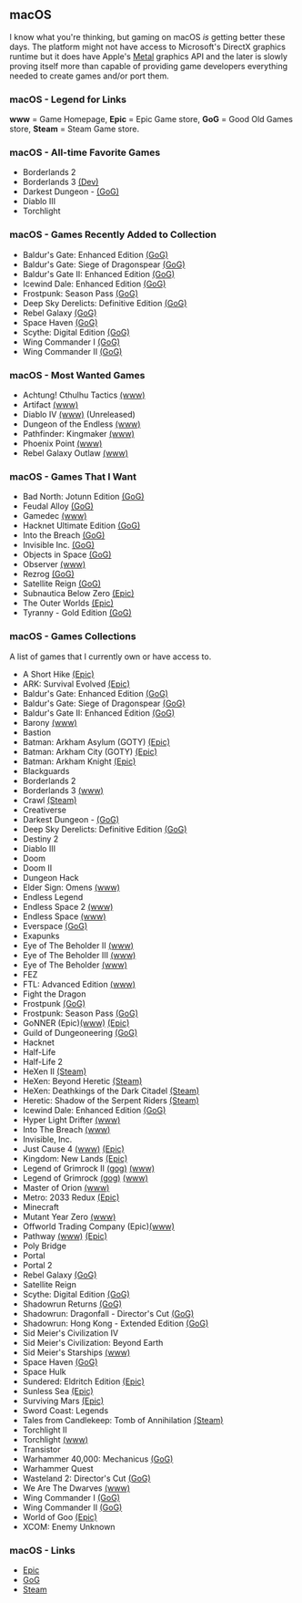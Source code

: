 ## macOS

I know what you're thinking, but gaming on macOS *is* getting better these days. The platform might not have access to
Microsoft's DirectX graphics runtime but it does have Apple's [Metal](https://developer.apple.com/metal/) graphics API 
and the later is slowly proving itself more than capable of providing game developers everything needed to create games 
and/or port them.

### macOS - Legend for Links

**www** = Game Homepage, **Epic** = Epic Game store, **GoG** = Good Old Games store, **Steam** = Steam Game store.

### macOS - All-time Favorite Games

- Borderlands 2
- Borderlands 3 [(Dev)](https://boderlands.com)
- Darkest Dungeon - [(GoG)](https://www.gog.com/game/darkest_dungeon)
- Diablo III 
- Torchlight 

### macOS - Games Recently Added to Collection

- Baldur's Gate: Enhanced Edition [(GoG)](https://www.gog.com/game/baldurs_gate_enhanced_edition)
- Baldur's Gate: Siege of Dragonspear [(GoG)](https://www.gog.com/game/baldurs_gate_siege_of_dragonspear)
- Baldur's Gate II: Enhanced Edition [(GoG)](https://www.gog.com/game/baldurs_gate_2_enhanced_edition)	
- Icewind Dale: Enhanced Edition [(GoG)](https://www.gog.com/game/icewind_dale_enhanced_edition)
- Frostpunk: Season Pass [(GoG)](https://www.gog.com/game/frostpunk_season_pass)
- Deep Sky Derelicts: Definitive Edition [(GoG)](https://www.gog.com/game/deep_sky_derelicts_definitive_edition)
- Rebel Galaxy [(GoG)](https://www.gog.com/game/rebel_galaxy)
- Space Haven [(GoG)](https://www.gog.com/game/space_haven)
- Scythe: Digital Edition [(GoG)](https://www.gog.com/game/scythe_digital_edition)
- Wing Commander I [(GoG)](https://www.gog.com/game/wing_commander_1_2)
- Wing Commander II [(GoG)](https://www.gog.com/game/wing_commander_1_2)

### macOS - Most Wanted Games

- Achtung! Cthulhu Tactics [(www)](https://store.steampowered.com/app/874460/Achtung_Cthulhu_Tactics/)
- Artifact [(www)](https://store.steampowered.com/app/583950/Artifact/)
- Diablo IV [(www)](https://diablo.blizzard.com/en-us/) (Unreleased)
- Dungeon of the Endless [(www)](https://store.steampowered.com/app/249050/Dungeon_of_the_Endless/)
- Pathfinder: Kingmaker [(www)](https://owlcatgames.com)
- Phoenix Point [(www)](https://phoenixpoint.info/)
- Rebel Galaxy Outlaw [(www)](https://rebel-galaxy.com/)

### macOS - Games That I Want

- Bad North: Jotunn Edition [(GoG)](https://www.gog.com/game/bad_north)
- Feudal Alloy [(GoG)](https://www.gog.com/game/feudal_alloy)
- Gamedec [(www)](https://www.gamedec.com/)
- Hacknet Ultimate Edition [(GoG)](https://www.gog.com/game/hacknet_ultimate_edition)
- Into the Breach [(GoG)](https://www.gog.com/game/into_the_breach)
- Invisible Inc. [(GoG)](https://www.gog.com/game/invisible_inc)
- Objects in Space [(GoG)](https://www.gog.com/game/objects_in_space)
- Observer [(www)](https://www.blooberteam.com/observer_)
- Rezrog [(GoG)](https://www.gog.com/game/rezrog)
- Satellite Reign [(GoG)](https://www.gog.com/game/satellite_reign)
- Subnautica Below Zero [(Epic)](https://www.epicgames.com/store/en-US/p/subnautica-below-zero)
- The Outer Worlds [(Epic)](https://www.epicgames.com/store/en-US/product/the-outer-worlds/home)
- Tyranny - Gold Edition [(GoG)](https://www.gog.com/game/tyranny_gold_edition)

### macOS - Games Collections

A list of games that I currently own or have access to.

- A Short Hike [(Epic)](https://www.epicgames.com/store/en-US/product/a-short-hike/home)
- ARK: Survival Evolved [(Epic)](https://www.epicgames.com/store/en-US/product/ark/home)
- Baldur's Gate: Enhanced Edition [(GoG)](https://www.gog.com/game/baldurs_gate_enhanced_edition)
- Baldur's Gate: Siege of Dragonspear [(GoG)](https://www.gog.com/game/baldurs_gate_siege_of_dragonspear)
- Baldur's Gate II: Enhanced Edition [(GoG)](https://www.gog.com/game/baldurs_gate_2_enhanced_edition)	
- Barony [(www)](http://www.baronygame.com/)
- Bastion
- Batman: Arkham Asylum (GOTY) [(Epic)](https://www.epicgames.com/store/en-US/product/batman-arkham-asylum/home)
- Batman: Arkham City (GOTY) [(Epic)](https://www.epicgames.com/store/en-US/product/batman-arkham-city/home)
- Batman: Arkham Knight [(Epic)](https://www.epicgames.com/store/en-US/product/batman-arkham-knight/home)
- Blackguards
- Borderlands 2
- Borderlands 3 [(www)](https://boderlands.com)
- Crawl [(Steam)](https://store.steampowered.com/app/293780/Crawl/)
- Creativerse
- Darkest Dungeon - [(GoG)](https://www.gog.com/game/darkest_dungeon)
- Deep Sky Derelicts: Definitive Edition [(GoG)](https://www.gog.com/game/deep_sky_derelicts_definitive_edition)
- Destiny 2
- Diablo III
- Doom
- Doom II
- Dungeon Hack
- Elder Sign: Omens [(www)](https://www.fantasyflightgames.com/en/products/elder-sign-omens/)
- Endless Legend
- Endless Space 2 [(www)](https://www.endless-space.com)
- Endless Space [(www)](https://www.endless-space.com)
- Everspace [(GoG)](https://www.gog.com/game/everspace)
- Exapunks
- Eye of The Beholder II [(www)](https://en.wikipedia.org/wiki/Eye_of_the_Beholder_II:_The_Legend_of_Darkmoon)
- Eye of The Beholder III [(www)](https://en.wikipedia.org/wiki/Eye_of_the_Beholder_III:_Assault_on_Myth_Drannor)
- Eye of The Beholder [(www)](https://en.wikipedia.org/wiki/Eye_of_the_Beholder_(video_game))
- FEZ
- FTL: Advanced Edition [(www)](https://subsetgames.com/ftl.html)
- Fight the Dragon
- Frostpunk [(GoG)](https://www.gog.com/game/frostpunk)
- Frostpunk: Season Pass [(GoG)](https://www.gog.com/game/frostpunk_season_pass)
- GoNNER (Epic)[(www)](https://www.gonnergame.com/) [(Epic)](https://www.epicgames.com/store/en-US/product/gonner/home)
- Guild of Dungeoneering [(GoG)](http://www.guildofdungeoneering.com/)
- Hacknet
- Half-Life
- Half-Life 2
- HeXen II [(Steam)](https://store.steampowered.com/app/9060/HeXen_II/)
- HeXen: Beyond Heretic [(Steam)](https://store.steampowered.com/app/2360/HeXen_Beyond_Heretic/)
- HeXen: Deathkings of the Dark Citadel [(Steam)](https://store.steampowered.com/app/2370/HeXen_Deathkings_of_the_Dark_Citadel/)
- Heretic: Shadow of the Serpent Riders [(Steam)](https://store.steampowered.com/app/2390/Heretic_Shadow_of_the_Serpent_Riders/)
- Icewind Dale: Enhanced Edition [(GoG)](https://www.gog.com/game/icewind_dale_enhanced_edition)
- Hyper Light Drifter [(www)](https://heartmachine.com/hyper-light)
- Into The Breach [(www)](https://subsetgames.com/itb.html)
- Invisible, Inc.
- Just Cause 4 [(www)](https://justcause.square-enix-games.com/en-us/) [(Epic)](https://www.epicgames.com/store/en-US/product/just-cause-4/home)
- Kingdom: New Lands [(Epic)](https://www.epicgames.com/store/en-US/product/kingdom-new-lands/home)
- Legend of Grimrock II [(gog)](https://www.gog.com/game/legend_of_grimrock_2) [(www)](http://www.grimrock.net/games/)
- Legend of Grimrock [(gog)](https://www.gog.com/game/legend_of_grimrock) [(www)](http://www.grimrock.net/games/)
- Master of Orion [(www)](http://masteroforion.com/intro)
- Metro: 2033 Redux [(Epic)](https://www.epicgames.com/store/en-US/product/metro-2033-redux/home)
- Minecraft
- Mutant Year Zero [(www)](https://www.mutantyearzero.com)
- Offworld Trading Company (Epic)[(www)](https://www.offworldgame.com)
- Pathway [(www)](http://pathway-game.com/) [(Epic)](https://www.epicgames.com/store/en-US/product/pathway/home)
- Poly Bridge
- Portal
- Portal 2
- Rebel Galaxy [(GoG)](https://www.gog.com/game/rebel_galaxy)
- Satellite Reign
- Scythe: Digital Edition [(GoG)](https://www.gog.com/game/scythe_digital_edition)
- Shadowrun Returns [(GoG)](https://www.gog.com/game/shadowrun_returns)
- Shadowrun: Dragonfall - Director's Cut [(GoG)](https://www.gog.com/game/shadowrun_dragonfall_directors_cut)
- Shadowrun: Hong Kong - Extended Edition [(GoG)](https://www.gog.com/game/shadowrun_hong_kong_extended_edition)
- Sid Meier's Civilization IV
- Sid Meier's Civilization: Beyond Earth
- Sid Meier's Starships [(www)](https://www.2k.com/en-US/game/sid-meiers-starships/)
- Space Haven [(GoG)](https://www.gog.com/game/space_haven)
- Space Hulk
- Sundered: Eldritch Edition [(Epic)](https://www.epicgames.com/store/en-US/product/sundered-eldritch-edition/home)
- Sunless Sea [(Epic)](https://www.epicgames.com/store/en-US/product/sunless-sea/home)
- Surviving Mars [(Epic)](https://www.epicgames.com/store/en-US/p/surviving-mars)
- Sword Coast: Legends
- Tales from Candlekeep: Tomb of Annihilation [(Steam)](https://store.steampowered.com/app/663380/Tales_from_Candlekeep_Tomb_of_Annihilation/)
- Torchlight II
- Torchlight [(www)](https://www.torchlight1.com/en)
- Transistor 
- Warhammer 40,000: Mechanicus [(GoG)](https://www.gog.com/game/warhammer_40000_mechanicus)
- Warhammer Quest
- Wasteland 2: Director's Cut [(GoG)](https://www.gog.com/game/wasteland_2_directors_cut_digital_classic_edition)
- We Are The Dwarves [(www)](http://wearethedwarves.com/press/#description)
- Wing Commander I [(GoG)](https://www.gog.com/game/wing_commander_1_2)
- Wing Commander II [(GoG)](https://www.gog.com/game/wing_commander_1_2)
- World of Goo [(Epic)](https://www.epicgames.com/store/en-US/product/world-of-goo/home)
- XCOM: Enemy Unknown

### macOS - Links

- [Epic](https://www.epicgames.com/store/en-US)
- [GoG](https://www.gog.com/)
- [Steam](https://store.steampowered.com/)

